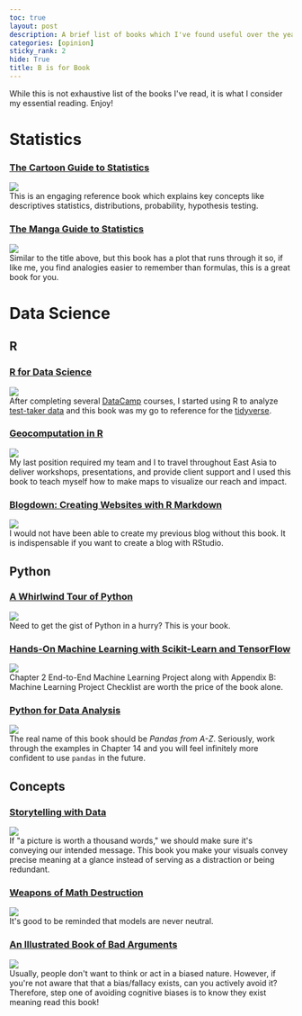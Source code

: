 ```yaml
---
toc: true
layout: post
description: A brief list of books which I've found useful over the years.
categories: [opinion]
sticky_rank: 2
hide: True
title: B is for Book
---
```

While this is not exhaustive list of the books I've read, it is what I consider my essential reading. Enjoy! 

# Statistics
### [The Cartoon Guide to Statistics](http://www.larrygonick.com/titles/science/the-cartoon-guide-to-statistics/)
![](../images/books/resized006.png)  
This is an engaging reference book which explains key concepts like descriptives statistics, distributions, probability, hypothesis testing.

### [The Manga Guide to Statistics](https://nostarch.com/sites/default/files/styles/uc_product_full/public/mg_statistics_big.png?itok=A7DJQynq)
![](../images/books/resized003.png)  
Similar to the title above, but this book has a plot that runs through it so, if like me, you find analogies easier to remember than formulas, this is a great book for you.


# Data Science 

## R

### [R for Data Science](https://r4ds.had.co.nz/)  
![](../images/books/resized005.png)  
After completing several [DataCamp](https://www.datacamp.com/profile/pevansimpson) courses, I started using R to analyze [test-taker data](https://educators-r-learners.netlify.app/post/coloring-under-the-lines-in-ggplot/) and this book was my go to reference for the [tidyverse](https://www.tidyverse.org/).

### [Geocomputation in R](https://geocompr.robinlovelace.net/)
![](../images/books/resized001.png)  
My last position required my team and I to travel throughout East Asia to deliver workshops, presentations, and provide client support and I used this book to teach myself how to make maps to visualize our reach and impact. 

### [Blogdown: Creating Websites with R Markdown](https://bookdown.org/yihui/blogdown/)  
![](../images/books/resized000.png)  
I would not have been able to create my previous blog without this book. It is indispensable if you want to create a blog with RStudio. 

## Python

### [A Whirlwind Tour of Python](https://jakevdp.github.io/WhirlwindTourOfPython/)
![](../images/books/resized009.png)  
Need to get the gist of Python in a hurry? This is your book. 

### [Hands-On Machine Learning with Scikit-Learn and TensorFlow](https://www.oreilly.com/library/view/hands-on-machine-learning/9781491962282/) 
![](../images/books/resized002.png)  
Chapter 2 End-to-End Machine Learning Project along with Appendix B: Machine Learning Project Checklist are worth the price of the book alone. 

### [Python for Data Analysis](http://shop.oreilly.com/product/0636920023784.do)
![](../images/books/resized004.png)  
The real name of this book should be *Pandas from A-Z*. Seriously, work through the examples in Chapter 14 and you will feel infinitely more confident to use ```pandas``` in the future.  

## Concepts

### [Storytelling with Data](http://www.storytellingwithdata.com/books)
![](../images/books/resized007.png)  
If "a picture is worth a thousand words," we should make sure it's conveying our intended message. This book you make your visuals convey precise meaning at a glance instead of serving as a distraction or being redundant. 

### [Weapons of Math Destruction](https://bookshop.org/books/weapons-of-math-destruction-how-big-data-increases-inequality-and-threatens-democracy/9780553418835)
![](../images/books/resized008.png)  
It's good to be reminded that models are never neutral. 

### [An Illustrated Book of Bad Arguments](https://bookshop.org/books/an-illustrated-book-of-bad-arguments-9781615192250/9781615192250)
![](../images/books/resized010.png)  
Usually, people don't want to think or act in a biased nature. However, if you're not aware that that a bias/fallacy exists, can you actively avoid it? Therefore, step one of avoiding cognitive biases is to know they exist meaning read this book! 